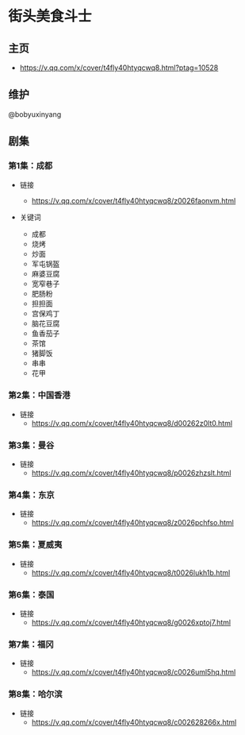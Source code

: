 # 街头美食斗士

## 主页

* <https://v.qq.com/x/cover/t4fly40htyqcwq8.html?ptag=10528>

## 维护

@bobyuxinyang

## 剧集

### 第1集：成都

* 链接
  * <https://v.qq.com/x/cover/t4fly40htyqcwq8/z0026faonvm.html>

* 关键词
  * 成都
  * 烧烤
  * 炒面
  * 军屯锅盔
  * 麻婆豆腐
  * 宽窄巷子
  * 肥肠粉
  * 担担面
  * 宫保鸡丁
  * 脑花豆腐
  * 鱼香茄子
  * 茶馆
  * 猪脚饭
  * 串串
  * 花甲

### 第2集：中国香港

* 链接
  * <https://v.qq.com/x/cover/t4fly40htyqcwq8/d00262z0lt0.html>

### 第3集：曼谷

* 链接
  * <https://v.qq.com/x/cover/t4fly40htyqcwq8/p0026zhzslt.html>

### 第4集：东京

* 链接
  * <https://v.qq.com/x/cover/t4fly40htyqcwq8/z0026pchfso.html>

### 第5集：夏威夷

* 链接
  * <https://v.qq.com/x/cover/t4fly40htyqcwq8/t0026lukh1b.html>

### 第6集：泰国

* 链接
  * <https://v.qq.com/x/cover/t4fly40htyqcwq8/g0026xptoj7.html>

### 第7集：福冈

* 链接
  * <https://v.qq.com/x/cover/t4fly40htyqcwq8/c0026uml5hq.html>

### 第8集：哈尔滨

* 链接
  * <https://v.qq.com/x/cover/t4fly40htyqcwq8/c002628266x.html>